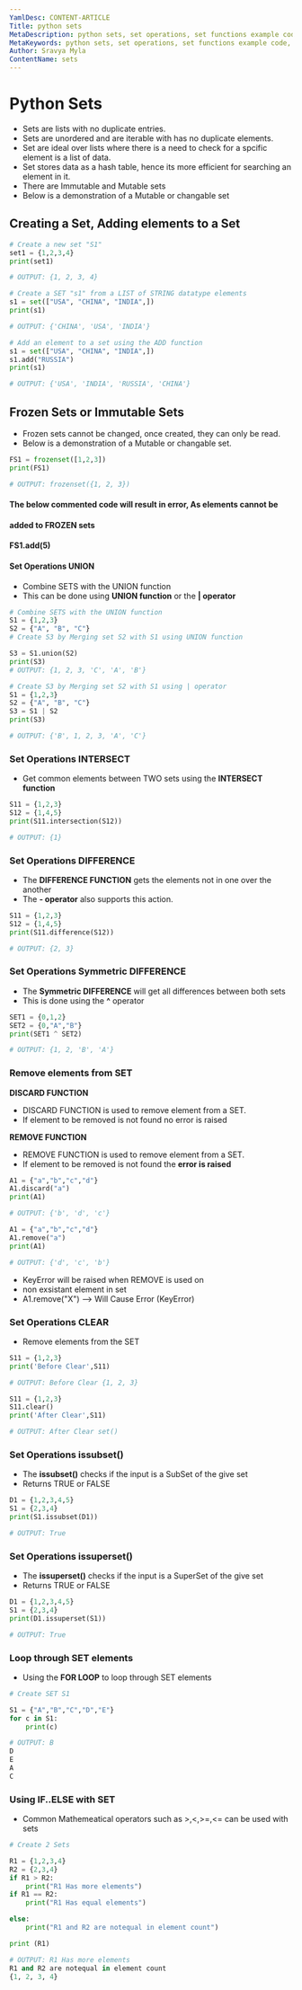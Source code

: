 ```yaml
---
YamlDesc: CONTENT-ARTICLE
Title: python sets
MetaDescription: python sets, set operations, set functions example code, tutorials
MetaKeywords: python sets, set operations, set functions example code, tutorials
Author: Sravya Myla
ContentName: sets
---
```

# Python Sets

* Sets are lists with no duplicate entries.
* Sets are unordered and are iterable with has no duplicate elements.
* Set are ideal over lists where there is a need to check for a spcific element is a list of data.
* Set stores data as a hash table, hence its more efficient for searching an element in it.
* There are Immutable and Mutable sets
* Below is a demonstration of a Mutable or changable set

## Creating a Set, Adding elements to a Set

```python
# Create a new set "S1"
set1 = {1,2,3,4}
print(set1)

# OUTPUT: {1, 2, 3, 4}
```

```python
# Create a SET "s1" from a LIST of STRING datatype elements
s1 = set(["USA", "CHINA", "INDIA",])
print(s1)

# OUTPUT: {'CHINA', 'USA', 'INDIA'}
```
```python
# Add an element to a set using the ADD function
s1 = set(["USA", "CHINA", "INDIA",])
s1.add("RUSSIA")
print(s1)

# OUTPUT: {'USA', 'INDIA', 'RUSSIA', 'CHINA'}
```


## Frozen Sets or Immutable Sets

* Frozen sets cannot be changed, once created, they can only be read.
* Below is a demonstration of a Mutable or changable set.
```python
FS1 = frozenset([1,2,3])
print(FS1)

# OUTPUT: frozenset({1, 2, 3})
```

#### The below commented code will result in error, As elements cannot be 
#### added to FROZEN sets
#### FS1.add(5)
#### Set Operations UNION

* Combine SETS with the UNION function
* This can be done using **UNION function** or the **| operator**

```python
# Combine SETS with the UNION function
S1 = {1,2,3}
S2 = {"A", "B", "C"}
# Create S3 by Merging set S2 with S1 using UNION function

S3 = S1.union(S2)
print(S3)
# OUTPUT: {1, 2, 3, 'C', 'A', 'B'}
```
```python
# Create S3 by Merging set S2 with S1 using | operator
S1 = {1,2,3}
S2 = {"A", "B", "C"}
S3 = S1 | S2
print(S3)

# OUTPUT: {'B', 1, 2, 3, 'A', 'C'}
```

### Set Operations INTERSECT

* Get common elements between TWO sets using the **INTERSECT function** 

```python
S11 = {1,2,3}
S12 = {1,4,5}
print(S11.intersection(S12))

# OUTPUT: {1}
```

### Set Operations DIFFERENCE

* The **DIFFERENCE FUNCTION** gets the elements not in one over the another
* The **- operator** also supports this action.

```python
S11 = {1,2,3}
S12 = {1,4,5}
print(S11.difference(S12))

# OUTPUT: {2, 3}
```

### Set Operations Symmetric DIFFERENCE

* The **Symmetric DIFFERENCE** will get all differences between both sets
* This is done using the **^** operator

```python
SET1 = {0,1,2}
SET2 = {0,"A","B"}
print(SET1 ^ SET2)

# OUTPUT: {1, 2, 'B', 'A'}
```

### Remove elements from SET
 **DISCARD FUNCTION**
* DISCARD FUNCTION is used to remove element from a SET.
* If element to be removed is not found no error is raised
  
 **REMOVE FUNCTION**

* REMOVE FUNCTION is used to remove element from a SET.
* If element to be removed is not found the **error is raised**
```python
A1 = {"a","b","c","d"}
A1.discard("a")
print(A1)

# OUTPUT: {'b', 'd', 'c'}
```

```python
A1 = {"a","b","c","d"}
A1.remove("a")
print(A1)

# OUTPUT: {'d', 'c', 'b'}
```

* KeyError will be raised when REMOVE is used on 
* non exsistant element in set
* A1.remove("X") --> Will Cause Error (KeyError)


### Set Operations CLEAR
* Remove elements from the SET

```python
S11 = {1,2,3}
print('Before Clear',S11)

# OUTPUT: Before Clear {1, 2, 3}
```
```python
S11 = {1,2,3}
S11.clear()
print('After Clear',S11)

# OUTPUT: After Clear set()
```
### Set Operations issubset()

* The **issubset()** checks if the input is a SubSet of the give set
* Returns TRUE or FALSE

```python
D1 = {1,2,3,4,5}
S1 = {2,3,4}
print(S1.issubset(D1))

# OUTPUT: True
```
### Set Operations issuperset()

* The **issuperset()** checks if the input is a SuperSet of the give set
* Returns TRUE or FALSE

```python
D1 = {1,2,3,4,5}
S1 = {2,3,4}
print(D1.issuperset(S1))

# OUTPUT: True
```

### Loop through SET elements
* Using the **FOR LOOP** to loop through SET elements
  
```python
# Create SET S1

S1 = {"A","B","C","D","E"}
for c in S1:
    print(c)

# OUTPUT: B
D
E
A
C

```

### Using IF..ELSE with SET

* Common Mathemeatical operators such as >,<,>=,<= can be used with sets

```python
# Create 2 Sets

R1 = {1,2,3,4}
R2 = {2,3,4}
if R1 > R2:
    print("R1 Has more elements")
if R1 == R2:
    print("R1 Has equal elements")

else:
    print("R1 and R2 are notequal in element count")

print (R1)

# OUTPUT: R1 Has more elements
R1 and R2 are notequal in element count
{1, 2, 3, 4}
```

